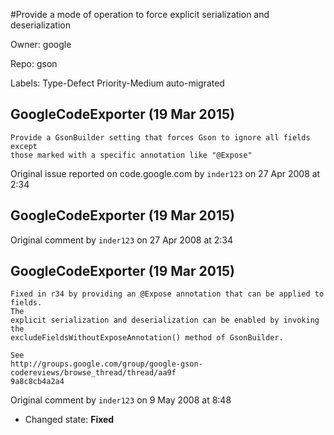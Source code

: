 #Provide a mode of operation to force explicit serialization and deserialization

Owner: google

Repo: gson

Labels: Type-Defect Priority-Medium auto-migrated 

## GoogleCodeExporter (19 Mar 2015)

```
Provide a GsonBuilder setting that forces Gson to ignore all fields except
those marked with a specific annotation like "@Expose"

```

Original issue reported on code.google.com by `inder123` on 27 Apr 2008 at 2:34


## GoogleCodeExporter (19 Mar 2015)

Original comment by `inder123` on 27 Apr 2008 at 2:34


## GoogleCodeExporter (19 Mar 2015)

```
Fixed in r34 by providing an @Expose annotation that can be applied to fields. 
The
explicit serialization and deserialization can be enabled by invoking the
excludeFieldsWithoutExposeAnnotation() method of GsonBuilder. 

See
http://groups.google.com/group/google-gson-codereviews/browse_thread/thread/aa9f
9a8c8cb4a2a4
```

Original comment by `inder123` on 9 May 2008 at 8:48
- Changed state: **Fixed**


